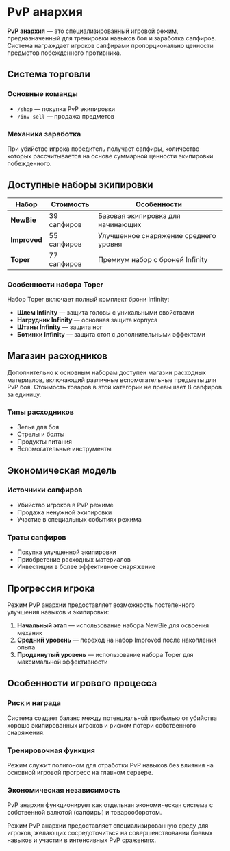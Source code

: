 # PvP анархия

**PvP анархия** — это специализированный игровой режим, предназначенный для тренировки навыков боя и заработка сапфиров. Система награждает игроков сапфирами пропорционально ценности предметов побежденного противника.

## Система торговли

### Основные команды
- `/shop` — покупка PvP экипировки
- `/inv sell` — продажа предметов

### Механика заработка
При убийстве игрока победитель получает сапфиры, количество которых рассчитывается на основе суммарной ценности экипировки побежденного.

## Доступные наборы экипировки

| Набор | Стоимость | Особенности |
|-------|-----------|-------------|
| **NewBie** | 39 сапфиров | Базовая экипировка для начинающих |
| **Improved** | 55 сапфиров | Улучшенное снаряжение среднего уровня |
| **Toper** | 77 сапфиров | Премиум набор с броней Infinity |

### Особенности набора Toper

Набор Toper включает полный комплект брони Infinity:
- **Шлем Infinity** — защита головы с уникальными свойствами
- **Нагрудник Infinity** — основная защита корпуса
- **Штаны Infinity** — защита ног
- **Ботинки Infinity** — защита стоп с дополнительными эффектами

## Магазин расходников

Дополнительно к основным наборам доступен магазин расходных материалов, включающий различные вспомогательные предметы для PvP боя. Стоимость товаров в этой категории не превышает 8 сапфиров за единицу.

### Типы расходников
- Зелья для боя
- Стрелы и болты
- Продукты питания
- Вспомогательные инструменты

## Экономическая модель

### Источники сапфиров
- Убийство игроков в PvP режиме
- Продажа ненужной экипировки
- Участие в специальных событиях режима

### Траты сапфиров
- Покупка улучшенной экипировки
- Приобретение расходных материалов
- Инвестиции в более эффективное снаряжение

## Прогрессия игрока

Режим PvP анархии предоставляет возможность постепенного улучшения навыков и экипировки:

1. **Начальный этап** — использование набора NewBie для освоения механик
2. **Средний уровень** — переход на набор Improved после накопления опыта
3. **Продвинутый уровень** — использование набора Toper для максимальной эффективности

## Особенности игрового процесса

### Риск и награда
Система создает баланс между потенциальной прибылью от убийства хорошо экипированных игроков и риском потери собственного снаряжения.

### Тренировочная функция
Режим служит полигоном для отработки PvP навыков без влияния на основной игровой прогресс на главном сервере.

### Экономическая независимость
PvP анархия функционирует как отдельная экономическая система с собственной валютой (сапфиры) и товарооборотом.

Режим PvP анархии предоставляет специализированную среду для игроков, желающих сосредоточиться на совершенствовании боевых навыков и участии в интенсивных PvP сражениях.